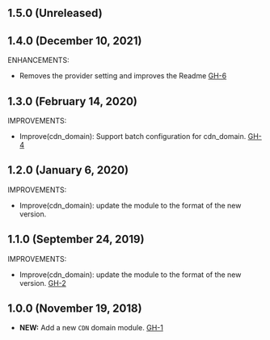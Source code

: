 ## 1.5.0 (Unreleased)
## 1.4.0 (December 10, 2021)

ENHANCEMENTS:

- Removes the provider setting and improves the Readme [GH-6](https://github.com/terraform-alicloud-modules/terraform-alicloud-cdn/pull/6)

## 1.3.0 (February 14, 2020)

IMPROVEMENTS:

- Improve(cdn_domain): Support batch configuration for cdn_domain. [GH-4]( https://github.com/terraform-alicloud-modules/terraform-alicloud-cdn/pull/4)

## 1.2.0 (January 6, 2020)

IMPROVEMENTS:

- Improve(cdn_domain): update the module to the format of the new version.

## 1.1.0 (September 24, 2019)

IMPROVEMENTS:

- Improve(cdn_domain): update the module to the format of the new version. [GH-2]( https://github.com/terraform-alicloud-modules/terraform-alicloud-cdn/pull/2)

## 1.0.0 (November 19, 2018)

- **NEW:**  Add a new `CDN` domain module. [GH-1]( https://github.com/terraform-alicloud-modules/terraform-alicloud-cdn/pull/1)
